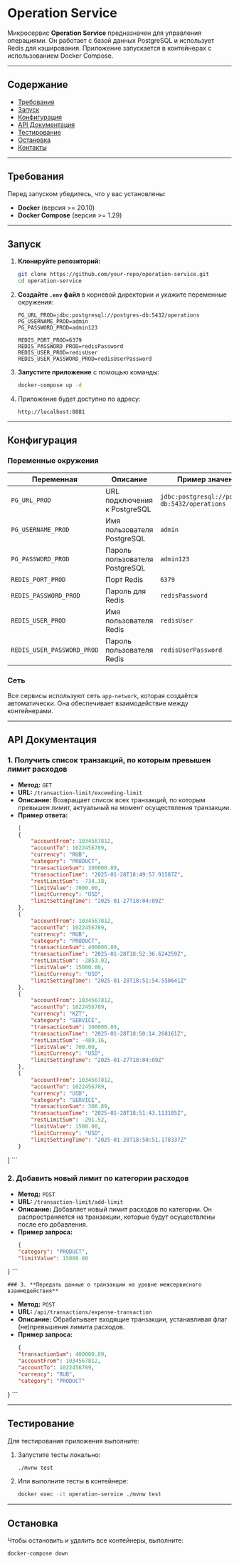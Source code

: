 # **Operation Service**

Микросервис **Operation Service** предназначен для управления операциями. Он работает с базой данных PostgreSQL и использует Redis для кэширования. Приложение запускается в контейнерах с использованием Docker Compose.

---

## **Содержание**
- [Требования](#требования)
- [Запуск](#запуск)
- [Конфигурация](#конфигурация)
- [API Документация](#api-документация)
- [Тестирование](#тестирование)
- [Остановка](#остановка)
- [Контакты](#контакты)

---

## **Требования**

Перед запуском убедитесь, что у вас установлены:
- **Docker** (версия >= 20.10)
- **Docker Compose** (версия >= 1.29)

---

## **Запуск**

1. **Клонируйте репозиторий:**
    ```bash
    git clone https://github.com/your-repo/operation-service.git
    cd operation-service
    ```

2. **Создайте `.env` файл** в корневой директории и укажите переменные окружения:
    ```env
    PG_URL_PROD=jdbc:postgresql://postgres-db:5432/operations
    PG_USERNAME_PROD=admin
    PG_PASSWORD_PROD=admin123

    REDIS_PORT_PROD=6379
    REDIS_PASSWORD_PROD=redisPassword
    REDIS_USER_PROD=redisUser
    REDIS_USER_PASSWORD_PROD=redisUserPassword
    ```

3. **Запустите приложение** с помощью команды:
    ```bash
    docker-compose up -d
    ```

4. Приложение будет доступно по адресу:
    ```
    http://localhost:8081
    ```

---

## **Конфигурация**

### **Переменные окружения**

| Переменная              | Описание                              | Пример значения                       |
|-------------------------|---------------------------------------|---------------------------------------|
| `PG_URL_PROD`           | URL подключения к PostgreSQL          | `jdbc:postgresql://postgres-db:5432/operations` |
| `PG_USERNAME_PROD`      | Имя пользователя PostgreSQL           | `admin`                               |
| `PG_PASSWORD_PROD`      | Пароль пользователя PostgreSQL        | `admin123`                            |
| `REDIS_PORT_PROD`       | Порт Redis                            | `6379`                                |
| `REDIS_PASSWORD_PROD`   | Пароль для Redis                      | `redisPassword`                       |
| `REDIS_USER_PROD`       | Имя пользователя Redis                | `redisUser`                           |
| `REDIS_USER_PASSWORD_PROD` | Пароль пользователя Redis          | `redisUserPassword`                   |

### **Сеть**
Все сервисы используют сеть `app-network`, которая создаётся автоматически. Она обеспечивает взаимодействие между контейнерами.

---

## **API Документация**

### 1. **Получить список транзакций, по которым превышен лимит расходов**
- **Метод:** `GET`
- **URL:** `/transaction-limit/exceeding-limit`
- **Описание:** Возвращает список всех транзакций, по которым превышен лимит, актуальный на момент осуществления транзакции.
- **Пример ответа:**
    ```json
    [
    {
        "accountFrom": 1034567812,
        "accountTo": 1022456789,
        "currency": "RUB",
        "category": "PRODUCT",
        "transactionSum": 300000.89,
        "transactionTime": "2025-01-28T18:49:57.91587Z",
        "restLimitSum": -734.38,
        "limitValue": 7000.00,
        "limitCurrency": "USD",
        "limitSettingTime": "2025-01-27T18:04:09Z"
    },
    {
        "accountFrom": 1034567812,
        "accountTo": 1022456789,
        "currency": "RUB",
        "category": "PRODUCT",
        "transactionSum": 400000.89,
        "transactionTime": "2025-01-28T18:52:36.624259Z",
        "restLimitSum": -2853.02,
        "limitValue": 15000.00,
        "limitCurrency": "USD",
        "limitSettingTime": "2025-01-28T18:51:54.550641Z"
    },
    {
        "accountFrom": 1034567812,
        "accountTo": 1022456789,
        "currency": "KZT",
        "category": "SERVICE",
        "transactionSum": 300000.89,
        "transactionTime": "2025-01-28T18:50:14.268161Z",
        "restLimitSum": -489.16,
        "limitValue": 700.00,
        "limitCurrency": "USD",
        "limitSettingTime": "2025-01-27T18:04:09Z"
    },
    {
        "accountFrom": 1034567812,
        "accountTo": 1022456789,
        "currency": "USD",
        "category": "SERVICE",
        "transactionSum": 300.89,
        "transactionTime": "2025-01-28T18:51:43.113185Z",
        "restLimitSum": -291.52,
        "limitValue": 1500.00,
        "limitCurrency": "USD",
        "limitSettingTime": "2025-01-28T18:50:51.178337Z"
    }
]
    ```

### 2. **Добавить новый лимит по категории расходов**
- **Метод:** `POST`
- **URL:** `/transaction-limit/add-limit`
- **Описание:** Добавляет новый лимит расходов по категории. Он распространяется на транзакции, которые будут осуществлены после его добавления.
- **Пример запроса:**
    ```json
    {
    "category": "PRODUCT",
    "limitValue": 15000.00
}
    ```

    ### 3. **Передать данные о транзакции на уровне межсервисного взаимодействия**
- **Метод:** `POST`
- **URL:** `/api/transactions/expense-transaction`
- **Описание:** Обрабатывает входящие транзакции, устанавливая флаг (не)превышения лимита расходов.
- **Пример запроса:**
    ```json
    {
    "transactionSum": 400000.89,
    "accountFrom": 1034567812,
    "accountTo": 1022456789,
    "currency": "RUB", 
    "category": "PRODUCT"
}
    ```

---

## **Тестирование**

Для тестирования приложения выполните:

1. Запустите тесты локально:
    ```bash
    ./mvnw test
    ```

2. Или выполните тесты в контейнере:
    ```bash
    docker exec -it operation-service ./mvnw test
    ```

---

## **Остановка**

Чтобы остановить и удалить все контейнеры, выполните:

```bash
docker-compose down
